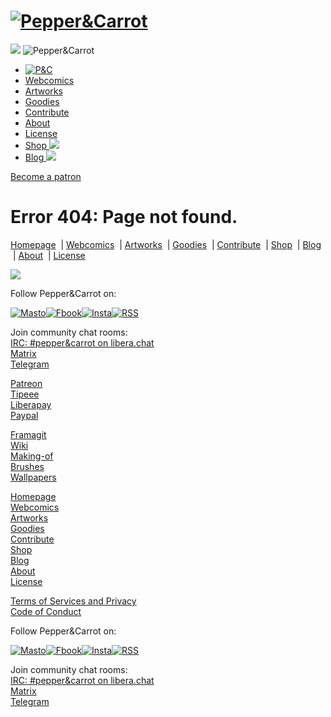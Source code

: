 [![Pepper&Carrot](https://www.peppercarrot.com/po/en.svg "Pepper&Carrot")](https://www.peppercarrot.com/ "Pepper and Carrot")
=============================================================================================================================

  ![](https://www.peppercarrot.com/core/img/menu.svg) ![Pepper&Carrot](https://www.peppercarrot.com/po/en.svg "Pepper&Carrot")

* [![P&C](https://www.peppercarrot.com/core/img/home.svg)](https://www.peppercarrot.com/en/)
* [Webcomics](https://www.peppercarrot.com/en/webcomics/index.html)
* [Artworks](https://www.peppercarrot.com/en/artworks/artworks.html)
* [Goodies](https://www.peppercarrot.com/en/goodies/index.html)
* [Contribute](https://www.peppercarrot.com/en/contribute/index.html)
* [About](https://www.peppercarrot.com/en/about/index.html)
* [License](https://www.peppercarrot.com/en/license/index.html)
* [Shop ![](https://www.peppercarrot.com/core/img/external-menu.svg)](https://www.davidrevoy.com/static9/shop) 
* [Blog ![](https://www.peppercarrot.com/core/img/external-menu.svg)](https://www.davidrevoy.com/blog) 

[Become a patron](https://www.peppercarrot.com/en/support/index.html)

Error 404: Page not found.
==========================

[Homepage](https://www.peppercarrot.com/en/)  | [Webcomics](https://www.peppercarrot.com/en/webcomics/index.html)  | [Artworks](https://www.peppercarrot.com/en/artworks/artworks.html)  | [Goodies](https://www.peppercarrot.com/en/goodies/index.html)  | [Contribute](https://www.peppercarrot.com/en/contribute/index.html)  | [Shop](https://www.davidrevoy.com/static9/shop)  | [Blog](https://www.davidrevoy.com/blog)  | [About](https://www.peppercarrot.com/en/about/index.html)  | [License](https://www.peppercarrot.com/en/license/index.html)  
  
![](https://www.peppercarrot.com/0_sources/0ther/artworks/hi-res/2019-10-17_chicory_by-David-Revoy.jpg)  
  

Follow Pepper&Carrot on:

 [![Masto](https://www.peppercarrot.com/core/img/s_masto.svg)](https://framapiaf.org/@davidrevoy "Mastodon")[![Fbook](https://www.peppercarrot.com/core/img/s_fb.svg)](https://www.facebook.com/pages/Pepper-Carrot/307677876068903 "Facebook")[![Insta](https://www.peppercarrot.com/core/img/s_insta.svg)](https://www.instagram.com/deevadrevoy/ "Instagram")[![RSS](https://www.peppercarrot.com/core/img/s_rss.svg)](https://www.davidrevoy.com/feed/en/rss "RSS (blog posts)")  
  
Join community chat rooms:  
[IRC: #pepper&carrot on libera.chat](https://libera.chat/)  
[Matrix](https://matrix.to/#/%23peppercarrot:matrix.org)  
[Telegram](https://telegram.me/+V76Ep1RKLaw5ZTc0)  
  

  

[Patreon](https://www.patreon.com/join/davidrevoy?)  
[Tipeee](https://www.tipeee.com/pepper-carrot)  
[Liberapay](https://liberapay.com/davidrevoy/)  
[Paypal](https://paypal.me/davidrevoy)  
  
[Framagit](https://framagit.org/peppercarrot)  
[Wiki](https://www.peppercarrot.com/en/wiki/)  
[Making-of](https://www.davidrevoy.com/tag/making-of)  
[Brushes](https://www.davidrevoy.com/tag/brush)  
[Wallpapers](https://www.peppercarrot.com/en/wallpapers/index.html)  

[Homepage](https://www.peppercarrot.com/en/)  
[Webcomics](https://www.peppercarrot.com/en/webcomics/index.html)  
[Artworks](https://www.peppercarrot.com/en/artworks/artworks.html)  
[Goodies](https://www.peppercarrot.com/en/goodies/index.html)  
[Contribute](https://www.peppercarrot.com/en/contribute/index.html)  
[Shop](https://www.davidrevoy.com/static9/shop)  
[Blog](https://www.davidrevoy.com/blog)  
[About](https://www.peppercarrot.com/en/about/index.html)  
[License](https://www.peppercarrot.com/en/license/index.html)  
  
[Terms of Services and Privacy](https://www.peppercarrot.com/en/tos/index.html)  
[Code of Conduct](https://www.peppercarrot.com/en/documentation/409_Code_of_Conduct.html)  

Follow Pepper&Carrot on:

 [![Masto](https://www.peppercarrot.com/core/img/s_masto.svg)](https://framapiaf.org/@davidrevoy "Mastodon")[![Fbook](https://www.peppercarrot.com/core/img/s_fb.svg)](https://www.facebook.com/pages/Pepper-Carrot/307677876068903 "Facebook")[![Insta](https://www.peppercarrot.com/core/img/s_insta.svg)](https://www.instagram.com/deevadrevoy/ "Instagram")[![RSS](https://www.peppercarrot.com/core/img/s_rss.svg)](https://www.davidrevoy.com/feed/en/rss "RSS (blog posts)")  
  
Join community chat rooms:  
[IRC: #pepper&carrot on libera.chat](https://libera.chat/)  
[Matrix](https://matrix.to/#/%23peppercarrot:matrix.org)  
[Telegram](https://telegram.me/+V76Ep1RKLaw5ZTc0)
